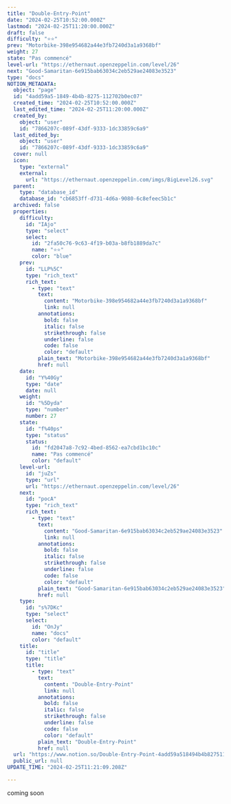 ```yaml
---
title: "Double-Entry-Point"
date: "2024-02-25T10:52:00.000Z"
lastmod: "2024-02-25T11:20:00.000Z"
draft: false
difficulty: "⭐⭐"
prev: "Motorbike-398e954682a44e3fb7240d3a1a9368bf"
weight: 27
state: "Pas commencé"
level-url: "https://ethernaut.openzeppelin.com/level/26"
next: "Good-Samaritan-6e915bab63034c2eb529ae24083e3523"
type: "docs"
NOTION_METADATA:
  object: "page"
  id: "4add59a5-1849-4b4b-8275-112702b0ec07"
  created_time: "2024-02-25T10:52:00.000Z"
  last_edited_time: "2024-02-25T11:20:00.000Z"
  created_by:
    object: "user"
    id: "7866207c-089f-43df-9333-1dc33859c6a9"
  last_edited_by:
    object: "user"
    id: "7866207c-089f-43df-9333-1dc33859c6a9"
  cover: null
  icon:
    type: "external"
    external:
      url: "https://ethernaut.openzeppelin.com/imgs/BigLevel26.svg"
  parent:
    type: "database_id"
    database_id: "cb6853ff-d731-4d6a-9080-6c8efeec5b1c"
  archived: false
  properties:
    difficulty:
      id: "IAjo"
      type: "select"
      select:
        id: "2fa50c76-9c63-4f19-b03a-b8fb1889da7c"
        name: "⭐⭐"
        color: "blue"
    prev:
      id: "LLP%5C"
      type: "rich_text"
      rich_text:
        - type: "text"
          text:
            content: "Motorbike-398e954682a44e3fb7240d3a1a9368bf"
            link: null
          annotations:
            bold: false
            italic: false
            strikethrough: false
            underline: false
            code: false
            color: "default"
          plain_text: "Motorbike-398e954682a44e3fb7240d3a1a9368bf"
          href: null
    date:
      id: "Y%40Gy"
      type: "date"
      date: null
    weight:
      id: "%5Dyda"
      type: "number"
      number: 27
    state:
      id: "f%40ps"
      type: "status"
      status:
        id: "fd2047a8-7c92-4bed-8562-ea7cbd1bc10c"
        name: "Pas commencé"
        color: "default"
    level-url:
      id: "juZs"
      type: "url"
      url: "https://ethernaut.openzeppelin.com/level/26"
    next:
      id: "pocA"
      type: "rich_text"
      rich_text:
        - type: "text"
          text:
            content: "Good-Samaritan-6e915bab63034c2eb529ae24083e3523"
            link: null
          annotations:
            bold: false
            italic: false
            strikethrough: false
            underline: false
            code: false
            color: "default"
          plain_text: "Good-Samaritan-6e915bab63034c2eb529ae24083e3523"
          href: null
    type:
      id: "s%7DKc"
      type: "select"
      select:
        id: "OnJy"
        name: "docs"
        color: "default"
    title:
      id: "title"
      type: "title"
      title:
        - type: "text"
          text:
            content: "Double-Entry-Point"
            link: null
          annotations:
            bold: false
            italic: false
            strikethrough: false
            underline: false
            code: false
            color: "default"
          plain_text: "Double-Entry-Point"
          href: null
  url: "https://www.notion.so/Double-Entry-Point-4add59a518494b4b8275112702b0ec07"
  public_url: null
UPDATE_TIME: "2024-02-25T11:21:09.208Z"

---
```

<link rel="stylesheet" href="https://cdn.jsdelivr.net/npm/katex@0.16.2/dist/katex.min.css" integrity="sha384-bYdxxUwYipFNohQlHt0bjN/LCpueqWz13HufFEV1SUatKs1cm4L6fFgCi1jT643X" crossorigin="anonymous">


coming soon

